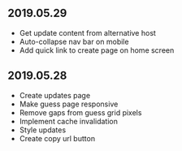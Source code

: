 <h2>2019.05.29</h2>
<ul>
  <li>Get update content from alternative host</li>
  <li>Auto-collapse nav bar on mobile</li>
  <li>Add quick link to create page on home screen</li>
</ul>

<h2>2019.05.28</h2>
<ul>
  <li>Create updates page</li>
  <li>Make guess page responsive</li>
  <li>Remove gaps from guess grid pixels</li>
  <li>Implement cache invalidation</li>
  <li>Style updates</li>
  <li>Create copy url button</li>
</ul>
